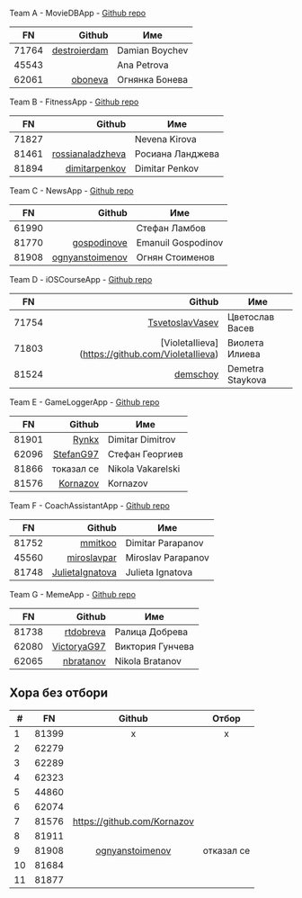 Team A - MovieDBApp - [Github repo](https://github.com/SwiftFMI/2019_prj_MovieDBApp)

| FN  | Github| Име|
|-----|----:| ---|
|71764|[destroierdam](https://github.com/destroierdam)|Damian Boychev|
|45543||Ana Petrova|
|62061|[oboneva](https://github.com/oboneva)|Огнянка Бонева|

Team B - FitnessApp - [Github repo](https://github.com/SwiftFMI/2019_prj_FitnessApp)

| FN  | Github | Име|
|-----|----:| ---|
|71827|| Nevena Kirova|
|81461|[rossianaladzheva](https://github.com/rossianaladzheva)|Росиана Ланджева|
|81894|[dimitarpenkov](https://github.com/dimitarpenkov)|Dimitar Penkov|

Team C - NewsApp - [Github repo](https://github.com/SwiftFMI/2019_prj_NewsApp)

| FN  | Github | Име|
|-----|----:| ---|
|61990||Стефан Ламбов|
|81770|[gospodinove](https://github.com/gospodinove)|Emanuil Gospodinov|
|81908|[ognyanstoimenov](https://github.com/ognyanstoimenov)| Огнян Стоименов|

Team D - iOSCourseApp - [Github repo](https://github.com/SwiftFMI/2019_prj_iOSCourseApp)

| FN  | Github | Име|
|-----|----:| ---|
|71754|[TsvetoslavVasev](https://github.com/TsvetoslavVasev)|Цветослав Васев|
|71803|[VioletaIlieva] (https://github.com/VioletaIlieva)|Виолета Илиева|
|81524|[demschoy](https://github.com/demschoy)|Demetra Staykova|


Team E - GameLoggerApp - [Github repo](https://github.com/SwiftFMI/2019_prj_GameLoggerApp)

| FN  | Github | Име|
|-----|----:| ---|
|81901|[Rynkx](https://github.com/Rynkx)|Dimitar Dimitrov|
|62096|[StefanG97](https://github.com/StefanG97)|Стефан Георгиев|
|81866|токазал се |Nikola Vakarelski|
|81576|[Kornazov](https://github.com/Kornazov)|Kornazov|


Team F - CoachAssistantApp - [Github repo](https://github.com/SwiftFMI/2019_prj_CoachAssistantApp)

| FN  | Github | Име|
|-----|----:| ---|
|81752|[mmitkoo](https://github.com/mmitkoo)|Dimitar Parapanov|
|45560|[miroslavpar](https://github.com/miroslavpar)|Miroslav Parapanov|
|81748|[JulietaIgnatova](https://github.com/JulietaIgnatova)|Julieta Ignatova |

Team G - MemeApp - [Github repo](https://github.com/SwiftFMI/2019_prj_MemeApp)

| FN  | Github | Име|
|-----|----:| ---|
|81738|[rtdobreva](https://github.com/rtdobreva)|Ралица Добрева|
|62080|[VictoryaG97](https://github.com/VictoryaG97)|Виктория Гунчева|
|62065|[nbratanov](https://github.com/nbratanov)|Nikola Bratanov|


Хора без отбори
---


|# | FN  | Github | Отбор|
|----|-----|:----:|:---:|
|1|81399| х| х|
|2|62279| | |
|3|62289| | |
|4|62323| | |
|5|44860| | | 
|6|62074| | |
|7|81576| https://github.com/Kornazov| |
|8|81911| | |
|9|81908|[ognyanstoimenov](https://github.com/ognyanstoimenov)| отказал се |
|10|81684| | |
|11|81877| | |
